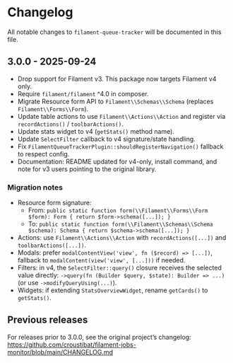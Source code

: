 # Changelog

All notable changes to `filament-queue-tracker` will be documented in this file.

## 3.0.0 - 2025-09-24

- Drop support for Filament v3. This package now targets Filament v4 only.
- Require `filament/filament` ^4.0 in composer.
- Migrate Resource form API to `Filament\\Schemas\\Schema` (replaces `Filament\\Forms\\Form`).
- Update table actions to use `Filament\\Actions\\Action` and register via `recordActions()` / `toolbarActions()`.
- Update stats widget to v4 (`getStats()` method name).
- Update `SelectFilter` callback to v4 signature/state handling.
- Fix `FilamentQueueTrackerPlugin::shouldRegisterNavigation()` fallback to respect config.
- Documentation: README updated for v4-only, install command, and note for v3 users pointing to the original library.

### Migration notes

- Resource form signature:
  - From: `public static function form(\\Filament\\Forms\\Form $form): Form { return $form->schema([...]); }`
  - To: `public static function form(\\Filament\\Schemas\\Schema $schema): Schema { return $schema->schema([...]); }`
- Actions: use `Filament\\Actions\\Action` with `recordActions([...])` and `toolbarActions([...])`.
- Modals: prefer `modalContentView('view', fn ($record) => [...])`, fallback to `modalContent(view('view', [...]))` if needed.
- Filters: in v4, the `SelectFilter::query()` closure receives the selected value directly: `->query(fn (Builder $query, $state): Builder => ...)` (or use `->modifyQueryUsing(...)`).
- Widgets: if extending `StatsOverviewWidget`, rename `getCards()` to `getStats()`.

## Previous releases

For releases prior to 3.0.0, see the original project’s changelog:
https://github.com/croustibat/filament-jobs-monitor/blob/main/CHANGELOG.md
